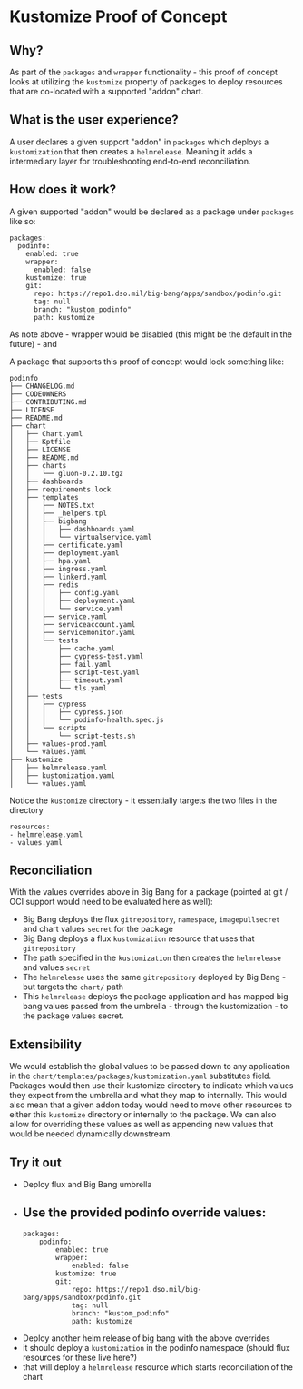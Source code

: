 # Kustomize Proof of Concept

## Why?
As part of the `packages` and `wrapper` functionality - this proof of concept looks at utilizing the `kustomize` property of packages to deploy resources that are co-located with a supported "addon" chart. 

## What is the user experience?
A user declares a given support "addon" in `packages` which deploys a `kustomization` that then creates a `helmrelease`. Meaning it adds a intermediary layer for troubleshooting end-to-end reconciliation.


## How does it work?
A given supported "addon" would be declared as a package under `packages` like so:
```
packages:
  podinfo:
    enabled: true
    wrapper:
      enabled: false
    kustomize: true
    git:
      repo: https://repo1.dso.mil/big-bang/apps/sandbox/podinfo.git
      tag: null
      branch: "kustom_podinfo"
      path: kustomize
```

As note above - wrapper would be disabled (this might be the default in the future) - and 


A package that supports this proof of concept would look something like:

```
podinfo
├── CHANGELOG.md
├── CODEOWNERS
├── CONTRIBUTING.md
├── LICENSE
├── README.md
├── chart
│   ├── Chart.yaml
│   ├── Kptfile
│   ├── LICENSE
│   ├── README.md
│   ├── charts
│   │   └── gluon-0.2.10.tgz
│   ├── dashboards
│   ├── requirements.lock
│   ├── templates
│   │   ├── NOTES.txt
│   │   ├── _helpers.tpl
│   │   ├── bigbang
│   │   │   ├── dashboards.yaml
│   │   │   └── virtualservice.yaml
│   │   ├── certificate.yaml
│   │   ├── deployment.yaml
│   │   ├── hpa.yaml
│   │   ├── ingress.yaml
│   │   ├── linkerd.yaml
│   │   ├── redis
│   │   │   ├── config.yaml
│   │   │   ├── deployment.yaml
│   │   │   └── service.yaml
│   │   ├── service.yaml
│   │   ├── serviceaccount.yaml
│   │   ├── servicemonitor.yaml
│   │   └── tests
│   │       ├── cache.yaml
│   │       ├── cypress-test.yaml
│   │       ├── fail.yaml
│   │       ├── script-test.yaml
│   │       ├── timeout.yaml
│   │       └── tls.yaml
│   ├── tests
│   │   ├── cypress
│   │   │   ├── cypress.json
│   │   │   └── podinfo-health.spec.js
│   │   └── scripts
│   │       └── script-tests.sh
│   ├── values-prod.yaml
│   └── values.yaml
├── kustomize
│   ├── helmrelease.yaml
│   ├── kustomization.yaml
│   └── values.yaml
```

Notice the `kustomize` directory - it essentially targets the two files in the directory

```
resources:
- helmrelease.yaml
- values.yaml
```

## Reconciliation
With the values overrides above in Big Bang for a package (pointed at git / OCI support would need to be evaluated here as well):

- Big Bang deploys the flux `gitrepository`, `namespace`, `imagepullsecret` and chart values `secret` for the package
- Big Bang deploys a flux `kustomization` resource that uses that `gitrepository`
- The path specified in the `kustomization` then creates the `helmrelease` and values `secret`
- The `helmrelease` uses the same `gitrepository` deployed by Big Bang - but targets the `chart/` path
- This `helmrelease` deploys the package application and has mapped big bang values passed from the umbrella - through the kustomization - to the package values secret.


## Extensibility
We would establish the global values to be passed down to any application in the `chart/templates/packages/kustomization.yaml` substitutes field. Packages would then use their kustomize directory to indicate which values they expect from the umbrella and what they map to internally. This would also mean that a given addon today would need to move other resources to either this `kustomize` directory or internally to the package. We can also allow for overriding these values as well as appending new values that would be needed dynamically downstream.

## Try it out

- Deploy flux and Big Bang umbrella
- Use the provided podinfo override values:
    - 
    ```
    packages:
        podinfo:
            enabled: true
            wrapper:
                enabled: false
            kustomize: true
            git:
                repo: https://repo1.dso.mil/big-bang/apps/sandbox/podinfo.git
                tag: null
                branch: "kustom_podinfo"
                path: kustomize
    ```
- Deploy another helm release of big bang with the above overrides
- it should deploy a `kustomization` in the podinfo namespace (should flux resources for these live here?)
- that will deploy a `helmrelease` resource which starts reconciliation of the chart